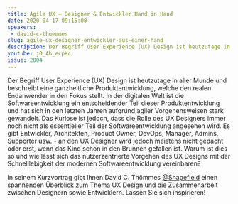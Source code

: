 ```yaml
---
title: Agile UX – Designer & Entwickler Hand in Hand
date: 2020-04-17 09:15:00
speakers:
 - david-c-thoemmes
slug: agile-ux-designer-entwickler-aus-einer-hand
description: Der Begriff User Experience (UX) Design ist heutzutage in aller Munde und beschreibt eine ganzheitliche Produktentwicklung, welche den realen Endanwender in den Fokus stellt. 
youtube: j0_Ab_ecpKc
issue: 2004
---
```

Der Begriff User Experience (UX) Design ist heutzutage in aller Munde und beschreibt eine ganzheitliche Produktentwicklung, welche den realen Endanwender in den Fokus stellt. In der digitalen Welt ist die Softwareentwicklung ein entscheidender Teil dieser Produktentwicklung und hat sich in den letzten Jahren aufgrund agiler Vorgehensweisen stark gewandelt. Das Kuriose ist jedoch, dass die Rolle des UX Designers immer noch nicht als essentieller Teil der Softwareentwicklung angesehen wird. Es gibt Entwickler, Architekten, Product Owner, DevOps, Manager, Admins, Supporter usw. - an den UX Designer wird jedoch meistens nicht gedacht oder erst, wenn das Kind schon in den Brunnen gefallen ist. Warum ist dies so und wie lässt sich das nutzerzentrierte Vorgehen des UX Designs mit der Schnelllebigkeit der modernen Softwareentwicklung vereinbaren? 

In seinem Kurzvortrag gibt Ihnen David C. Thömmes [@Shapefield](https://twitter.com/Shapefield) einen spannenden Überblick zum Thema UX Design und die Zusammenarbeit zwischen Designern sowie Entwicklern. Lassen Sie sich inspirieren!
